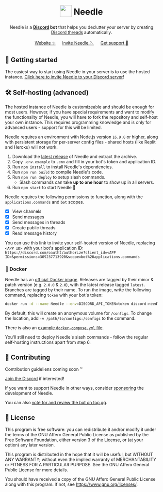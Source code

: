 <div align="center">
   <h1>
      <sub>
         <a href="#"><img src="https://raw.githubusercontent.com/MarcusOtter/discord-needle/main/branding/logo-64x64.png" height="39" width="39"></a>
      </sub>
      Needle
   </h1>
   Needle is a <b><a href="https://discord.com/">Discord</a> bot</b> that helps you declutter your server by creating <a href="https://support.discord.com/hc/en-us/articles/4403205878423-Threads-FAQ">Discord threads</a> automatically.
   <br/><br/>
   <a href="https://needle.gg">Website ✨</a> &emsp; <a href="https://needle.gg/invite">Invite Needle 🪡</a> &emsp; <a href="https://needle.gg/chat">Get support 💬</a>
</div>

## 👋 Getting started

The easiest way to start using Needle in your server is to use the hosted instance. [Click here to invite Needle to your Discord server](https://needle.gg/invite)!

## 🛠️ Self-hosting (advanced)

The hosted instance of Needle is customizeable and should be enough for most users. However, if you have special requirements and want to modify the functionality of Needle, you will have to fork the repository and self-host your own instance. This requires programming knowledge and is only for advanced users - support for this will be limited.

Needle requires an environment with Node.js version `16.9.0` or higher, along with persistent storage for per-server config files - shared hosts (like Replit and Heroku) will not work.

1. Download the [latest release](https://github.com/MarcusOtter/discord-needle/releases/latest) of Needle and extract the archive.
2. Copy `.env.example` to `.env` and fill in your bot's token and application ID.
3. Run `npm install` to install Needle's dependencies.
4. Run `npm run build` to compile Needle's code.
5. Run `npm run deploy` to setup slash commands.
    - Slash commands can take **up to one hour** to show up in all servers.
6. Run `npm start` to start Needle :tada:

Needle requires the following permissions to function, along with the `applications.commands` and `bot` scopes.

-   [x] View channels
-   [x] Send messages
-   [x] Send messages in threads
-   [x] Create public threads
-   [x] Read message history

You can use this link to invite your self-hosted version of Needle, replacing `<APP ID>` with your bot's application ID: `https://discord.com/oauth2/authorize?client_id=<APP ID>&permissions=309237713920&scope=bot%20applications.commands`

### 🐳 Docker

Needle has an [official Docker image](https://github.com/MarcusOtter/discord-needle/pkgs/container/discord-needle). Releases are tagged by their minor & patch version (e.g. `2.0.0` & `2.0`), with the latest release tagged `latest`. Branches are tagged by their name. To run the image, write the following command, replacing `token` with your bot's token:

```sh
docker run -d --name Needle --env=DISCORD_API_TOKEN=token discord-needle ghcr.io/MarcusOtter/discord-needle:latest
```

By default, this will create an anonymous volume for `/configs`. To change the location, add `-v /path/to/configs:/configs` to the command.

There is also an [example `docker-compose.yml` file](https://github.com/MarcusOtter/discord-needle/blob/main/docker-compose.yml).

You'll still need to deploy Needle's slash commands - follow the regular self-hosting instructions apart from step 6.

## 🤝 Contributing

Contribution guideliens coming soon :tm:

[Join the Discord](https://needle.gg/chat) if interested!

If you want to support Needle in other ways, consider [sponsoring](https://needle.gg/sponsor) the development of Needle.

You can also [vote for and review the bot on top.gg](https://needle.gg/vote).

## 📜 License

This program is free software: you can redistribute it and/or modify
it under the terms of the GNU Affero General Public License as published by
the Free Software Foundation, either version 3 of the License, or (at
your option) any later version.

This program is distributed in the hope that it will be useful,
but WITHOUT ANY WARRANTY; without even the implied warranty of
MERCHANTABILITY or FITNESS FOR A PARTICULAR PURPOSE. See the
GNU Affero General Public License for more details.

You should have received a copy of the GNU Affero General Public License
along with this program. If not, see <https://www.gnu.org/licenses/>.
